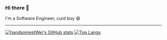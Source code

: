 ### Hi there 👋

<!--
**handsomestWei/handsomestWei** is a ✨ _special_ ✨ repository because its `README.md` (this file) appears on your GitHub profile.

Here are some ideas to get you started:

- 🔭 I’m currently working on ...
- 🌱 I’m currently learning ...
- 👯 I’m looking to collaborate on ...
- 🤔 I’m looking for help with ...
- 💬 Ask me about ...
- 📫 How to reach me: ...
- 😄 Pronouns: ...
- ⚡ Fun fact: ...
-->
I'm a Software Engineer, curd boy 😄

---
[![handsomestWei's GitHub stats](https://github-readme-stats.vercel.app/api?username=handsomestWei&count_private=true&show_icons=true&include_all_commits=true&theme=dracula)](https://github.com/handsomestWei/github-readme-stats)
[![Top Langs](https://github-readme-stats.vercel.app/api/top-langs/?username=handsomestWei&layout=compact&theme=dracula)](https://github.com/handsomestWei/github-readme-stats)
